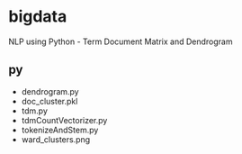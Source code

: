 # bigdata
NLP using Python - Term Document Matrix and Dendrogram

## py

* dendrogram.py
* doc_cluster.pkl
* tdm.py
* tdmCountVectorizer.py
* tokenizeAndStem.py
* ward_clusters.png
